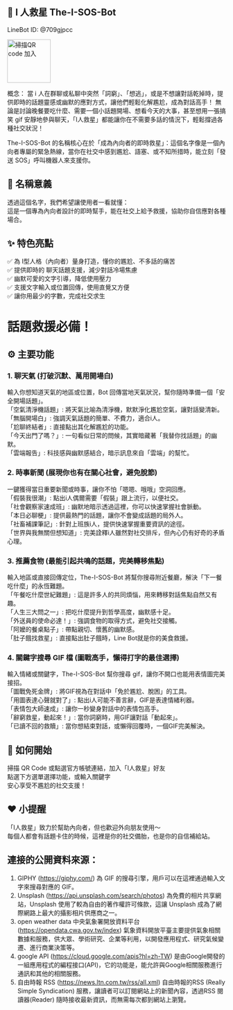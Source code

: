 ## 🤖 I 人救星 The-I-SOS-Bot  
LineBot ID: @709gjpcc 



<img src="https://github.com/user-attachments/assets/ac7ce86b-b69b-4b00-932d-0eaffb13e9ee" alt="掃描QR code 加入" style="width: 100px; height: auto;">

概念： 當 i 人在群聊或私聊中突然「詞窮」、「想逃」，或是不想讓對話乾掉時，提供即時的話題靈感或幽默的應對方式，讓他們輕鬆化解尷尬，成為對話高手！
無論是討論晚餐要吃什麼、需要一個小話題開場、想看今天的大事，甚至想用一張搞笑 gif 安靜地參與聊天，「I人救星」都能讓你在不需要多話的情況下，輕鬆撐過各種社交狀況！

The-I-SOS-Bot 的名稱核心在於「成為內向者的即時救星」：這個名字像是一個內向者專屬的緊急熱線，當你在社交中感到尷尬、語塞、或不知所措時，能立刻「發送 SOS」呼叫機器人來支援你。

## 🧐 名稱意義  
透過這個名字，我們希望讓使用者一看就懂：  
這是一個專為內向者設計的即時幫手，能在社交上給予救援，協助你自信應對各種場合。  

## ✨ 特色亮點  
✅ 為 I型人格（內向者）量身打造，懂你的尷尬、不多話的痛苦  
✅ 提供即時的 聊天話題支援，減少對話冷場焦慮  
✅ 幽默可愛的文字引導，降低使用壓力  
✅ 支援文字輸入或位置回傳，使用直覺又方便  
✅ 讓你用最少的字數，完成社交求生  

# 話題救援必備！  
## ⚙️ 主要功能  
### 1. 聊天氣 (打破沉默、萬用開場白)
輸入你想知道天氣的地區或位置，Bot 回傳當地天氣狀況，幫你隨時準備一個「安全開場話題」。  
「空氣清淨機話題」: 將天氣比喻為清淨機，默默淨化尷尬空氣，讓對話變清新。  
「無腦開場白」: 強調天氣話題的簡單、不費力，適合i人。  
「尬聊終結者」: 直接點出其化解尷尬的功能。  
「今天出門了嗎？」: 一句看似日常的問候，其實暗藏著「我替你找話題」的幽默。  
「雲端報告」: 科技感與幽默感結合，暗示訊息來自「雲端」的幫忙。  
### 2. 時事新聞 (展現你也有在關心社會，避免脫節)
一鍵獲得當日重要新聞或時事，讓你不怕「嗯嗯、哦哦」空洞回應。  
「假裝我很潮」: 點出i人偶爾需要「假裝」跟上流行，以便社交。  
「社會觀察家速成班」: 幽默地暗示透過這裡，你可以快速掌握社會脈動。  
「本日必聊梗」: 提供最熱門的話題，讓你不會變成話題的局外人。  
「社畜補課筆記」: 針對上班族i人，提供快速掌握重要資訊的途徑。  
「世界與我無關但想知道」: 完美詮釋i人雖然對社交排斥，但內心仍有好奇的矛盾心理。  
### 3. 推薦食物 (最能引起共鳴的話題，完美轉移焦點)
輸入地區或直接回傳定位，The-I-SOS-Bot 將幫你搜尋附近餐廳，解決「下一餐吃什麼」的永恆難題。  
「午餐吃什麼世紀難題」: 這是許多人的共同煩惱，用來轉移對話焦點自然又有趣。  
「人生三大問之一」: 把吃什麼提升到哲學高度，幽默感十足。  
「外送員的使命必達！」: 強調食物的取得方式，避免社交接觸。  
「阿嬤的餐桌點子」: 帶點親切、懷舊的幽默感。  
「肚子餓找救星」: 直接點出肚子餓時，Line Bot就是你的美食救援。  
### 4. 關鍵字搜尋 GIF 檔 (圖戰高手，懶得打字的最佳選擇)
輸入情緒或關鍵字，The-I-SOS-Bot 幫你搜尋 gif，讓你不開口也能用表情圖完美接招。  
「圖戰免死金牌」: 將GIF視為在對話中「免於尷尬、脫困」的工具。  
「用圖表達心聲就對了」: 點出i人可能不善言辭，GIF是表達情緒利器。  
「表情包大師速成」: 讓你一秒變身對話中的表情包高手。  
「辭窮救星，動起來！」: 當你詞窮時，用GIF讓對話「動起來」。  
「已讀不回的救贖」: 當你想結束對話，或懶得回覆時，一個GIF完美解決。  

## 📱 如何開始  
掃描 QR Code 或點選官方帳號連結，加入「I人救星」好友  
點選下方選單選擇功能，或輸入關鍵字  
安心享受不尷尬的社交支援！  

## ❤️ 小提醒  
「I人救星」致力於幫助內向者，但也歡迎外向朋友使用～  
每個人都會有話題卡住的時候，這裡是你的社交備胎，也是你的自信補給站。  

## 連接的公開資料來源：
1. GIPHY (https://giphy.com/)
     為 GIF 的搜尋引擎，用戶可以在這裡通過輸入文字來搜尋對應的 GIF。
2. Unsplash (https://api.unsplash.com/search/photos)
     為免費的相片共享網站，Unsplash 使用了較為自由的著作權許可條款，這讓 Unsplash 成為了網際網路上最大的攝影相片供應商之一。
3. open weather data 中央氣象署開放資料平台 (https://opendata.cwa.gov.tw/index)
     氣象資料開放平臺主要提供氣象相關數據和服務，供大眾、學術研究、企業等利用，以開發應用程式、研究氣候變遷、進行商業決策等。
4. google API (https://cloud.google.com/apis?hl=zh-TW)
     是由Google開發的一組應用程式的編程接口(API)，它的功能是，能允許與Google相關服務進行通訊和其他的相關服務。
5. 自由時報 RSS (https://news.ltn.com.tw/rss/all.xml)
      自由時報的RSS (Really Simple Syndication) 服務，讓讀者可以訂閱網站上的新聞內容，透過RSS 閱讀器(Reader) 隨時接收最新資訊，而無需每次都到網站上瀏覽。 
